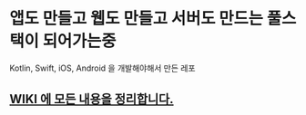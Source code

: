 # 앱도 만들고 웹도 만들고 서버도 만드는 풀스택이 되어가는중

Kotlin, Swift, iOS, Android 을 개발해야해서 만든 레포

## [WIKI 에 모든 내용을 정리합니다.](https://github.com/pksung1/iam-fullstack/wiki)